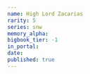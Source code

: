 ```yaml
---
name: High Lord Zacarias
rarity: 5
series: snw
memory_alpha:
bigbook_tier: -1
in_portal:
date:
published: true
---
```



